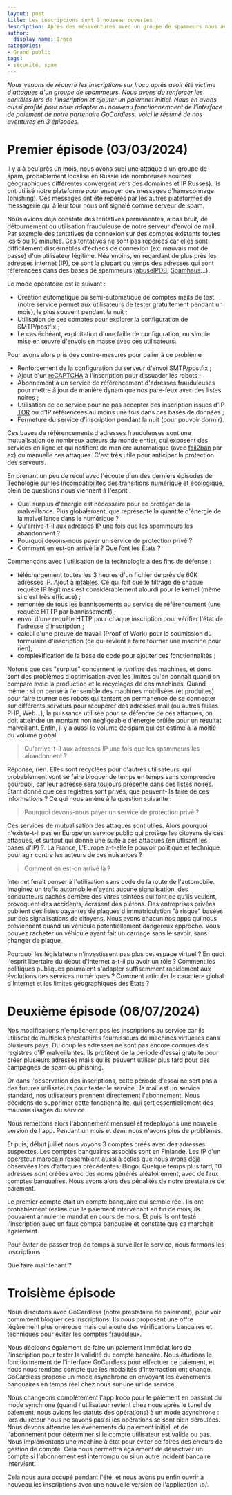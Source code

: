 ```yaml
---
layout: post
title: Les inscriptions sont à nouveau ouvertes !
description: Après des mésaventures avec un groupe de spammeurs nous avons du renforcer les contôles d'inscription pour notre service.
author:
  display_name: Iroco
categories:
- Grand public
tags:
- sécurité, spam
---
```

_Nous venons de réouvrir les inscriptions sur Iroco après avoir été victime d'attaques d'un groupe de spammeurs. Nous avons du renforcer les contôles lors de l'inscription et ajouter un paiemnet initial. Nous en avons aussi profité pour nous adapter au nouveau fonctionnemnent de l'interface de paiement de notre partenaire GoCardless. Voici le résumé de nos aventures en 3 épisodes._

# Premier épisode (03/03/2024)

Il y a à peu près un mois, nous avons subi une attaque d'un groupe de spam, probablement localisé en Russie (de nombreuses sources géographiques différentes convergent vers des domaines et IP Russes). Ils ont utilisé notre plateforme pour envoyer des messages d'hameçonnage (phishing). Ces messages ont été repérés par les autres plateformes de messagerie qui à leur tour nous ont signalé comme serveur de spam.

Nous avions déjà constaté des tentatives permanentes, à bas bruit, de détournement ou utilisation frauduleuse de notre serveur d'envoi de mail. Par exemple des tentatives de connexion sur des comptes existants toutes les 5 ou 10 minutes. Ces tentatives ne sont pas repérées car elles sont difficilement discernables d'échecs de connexion (ex: mauvais mot de passe) d'un utilisateur légitime. Néanmoins, en regardant de plus près les adresses internet (IP), ce sont la plupart du temps des adresses qui sont référencées dans des bases de spammeurs ([abuseIPDB](https://www.abuseipdb.com/), [Spamhaus](https://www.spamhaus.org/)...).

Le mode opératoire est le suivant :

* Création automatique ou semi-automatique de comptes mails de test (notre service permet aux utilisateurs de tester gratuitement pendant un mois), le plus souvent pendant la nuit ;
* Utilisation de ces comptes pour explorer la configuration de SMTP/postfix ;
* Le cas échéant, exploitation d'une faille de configuration, ou simple mise en œuvre d'envois en masse avec ces utilisateurs.

Pour avons alors pris des contre-mesures pour palier à ce problème :

* Renforcement de la configuration du serveur d'envoi SMTP/postfix ;
* Ajout d'un [reCAPTCHA](https://fr.wikipedia.org/wiki/ReCAPTCHA) à l'inscription pour dissuader les robots ;
* Abonnement à un service de référencement d'adresses frauduleuses pour mettre à jour de manière dynamique nos pare-feux avec des listes noires ;
* Utilisation de ce service pour ne pas accepter des inscription issues d'IP [TOR](https://www.torproject.org/) ou d'IP référencées au moins une fois dans ces bases de données ;
* Fermeture du service d'inscription pendant la nuit (pour pouvoir dormir).

Ces bases de référencements d'adresses frauduleuses sont une mutualisation de nombreux acteurs du monde entier, qui exposent des services en ligne et qui notifient de manière automatique (avec [fail2ban](http://www.fail2ban.org/) par ex) ou manuelle ces attaques. C'est très utile pour anticiper la protection des serveurs.

En prenant un peu de recul avec l'écoute d'un des derniers épisodes de Techologie sur les [Incompatibilités des transitions numérique et écologique](https://techologie.net/episodes/86-transitions-numerique-et-ecologique-incompatibles/), plein de questions nous viennent à l'esprit :

* Quel surplus d'énergie est nécessaire pour se protéger de la malveillance. Plus globalement, que représente la quantité d'énergie de la malveillance dans le numérique ?
* Qu'arrive-t-il aux adresses IP une fois que les spammeurs les abandonnent ?
* Pourquoi devons-nous payer un service de protection privé ?
* Comment en est-on arrivé là ? Que font les États ?

Commençons avec l'utilisation de la technologie à des fins de défense :

* téléchargement toutes les 3 heures d'un fichier de près de 60K adresses IP. Ajout à [iptables](https://netfilter.org/projects/iptables/index.html). Ce qui fait que le filtrage de chaque requête IP légitimes est considérablement alourdi pour le kernel (même si c'est très efficace) ;
* remontée de tous les bannissements au service de référencement (une requête HTTP par bannissement) ;
* envoi d'une requête HTTP pour chaque inscription pour vérifier l'état de l'adresse d'inscription ;
* calcul d'une preuve de travail (Proof of Work) pour la soumission du formulaire d'inscription (ce qui revient à faire tourner une machine pour rien);
* complexification de la base de code pour ajouter ces fonctionnalités ;

Notons que ces "surplus" concernent le _runtime_ des machines, et donc sont des problèmes d'optimisation avec les limites qu'on connaît quand on compare avec la production et le recyclages de ces machines. Quand même : si on pense à l'ensemble des machines mobilisées (et produites) pour faire tourner ces robots qui tentent en permanence de se connecter sur différents serveurs pour récupérer des adresses mail (ou autres failles PHP, Web...), la puissance utilisée pour se défendre de ces attaques, on doit atteindre un montant non négligeable d'énergie brûlée pour un résultat malveillant. Enfin, il y a aussi le volume de spam qui est estimé à la moitié du volume global.

> Qu'arrive-t-il aux adresses IP une fois que les spammeurs les abandonnent ?

Réponse, rien. Elles sont recyclées pour d'autres utilisateurs, qui probablement vont se faire bloquer de temps en temps sans comprendre pourquoi, car leur adresse sera toujours présente dans des listes noires. Étant donné que ces registres sont privés, que peuvent-ils faire de ces informations ? Ce qui nous amène à la question suivante :

> Pourquoi devons-nous payer un service de protection privé ?

Ces services de mutualisation des attaques sont utiles. Alors pourquoi n'existe-t-il pas en Europe un service public qui protège les citoyens de ces attaques, et surtout qui donne une suite à ces attaques (en utlisant les bases d'IP) ?. La France, L'Europe a-t-elle le pouvoir politique et technique pour agir contre les acteurs de ces nuisances ?

> Comment en est-on arrivé là ?

Internet ferait penser à l'utilisation sans code de la route de l'automobile. Imaginez un trafic automobile n'ayant aucune signalisation, des conducteurs cachés derrière des vitres teintées qui font ce qu'ils veulent, provoquent des accidents, écrasent des piétons. Des entreprises privées publient des listes payantes de plaques d'immatriculation "à risque" basées sur des signalisations de citoyens. Nous avons chacun nos apps qui nous préviennent quand un véhicule potentiellement dangereux approche. Vous pouvez racheter un véhicule ayant fait un carnage sans le savoir, sans changer de plaque.

Pourquoi les législateurs n'investissent pas plus cet espace virtuel ? En quoi l'esprit libertaire du début d'Internet a-t-il pu avoir un rôle ? Comment les politiques publiques pourraient s'adapter suffisemment rapidement aux évolutions des services numériques ? Comment articuler le caractère global d'Internet et les limites géographiques des États ?

# Deuxième épisode (06/07/2024)

Nos modifications n'empêchent pas les inscriptions au service car ils utilisent de multiples prestataires fournisseurs de machines virtuelles dans plusieurs pays. Du coup les adresses ne sont pas encore connues des registres d'IP malveillantes. Ils profitent de la période d'essai gratuite pour créer plusieurs adresses mails qu'ils peuvent utiliser plus tard pour des campagnes de spam ou phishing.

Or dans l'observation des inscriptions, cette période d'essai ne sert pas à des futures utilisateurs pour tester le service : le mail est un service standard, nos utlisateurs prennent directement l'abonnement. Nous décidons de supprimer cette fonctionnalité, qui sert essentiellement des mauvais usages du service.

Nous remettons alors l'abonnement mensuel et redéployons une nouvelle version de l'app. Pendant un mois et demi nous n'avons plus de problèmes.

Et puis, début juillet nous voyons 3 comptes créés avec des adresses suspectes. Les comptes banquaires associés sont en Finlande. Les IP d'un opérateur marocain ressemblent aussi à celles que nous avons déjà observées lors d'attaques précédentes. Bingo. Quelque temps plus tard, 10 adresses sont créées avec des noms générés aléatoirement, avec de faux comptes banquaires. Nous avons alors des pénalités de notre prestataire de paiement.

Le premier compte était un compte banquaire qui semble réel. Ils ont probablement réalisé que le paiement intervenant en fin de mois, ils pouvaient annuler le mandat en cours de mois. Et puis ils ont testé l'inscription avec un faux compte banquaire et constaté que ça marchait également.

Pour éviter de passer trop de temps à surveiller le service, nous fermons les inscriptions.

Que faire maintenant ?

# Troisième épisode

Nous discutons avec GoCardless (notre prestataire de paiement), pour voir commment bloquer ces inscriptions. Ils nous proposent une offre légèrement plus onéreuse mais qui ajoute des vérifications bancaires et techniques pour éviter les comptes frauduleux.

Nous décidons également de faire un paiement immédiat lors de l'inscription pour tester la validité du compte bancaire. Nous étudions le fonctionnement de l'interface GoCardless pour effectuer ce paiement, et nous nous rendons compte que les modalités d'interraction ont changé. GoCardless propose un mode asynchrone en envoyant les événements banquaires en temps réel chez nous sur une url de service.

Nous changeons complètement l'app Iroco pour le paiement en passant du mode synchrone (quand l'utilisateur revient chez nous après le tunel de paiement, nous avions les statuts des opérations) à un mode asynchrone : lors du retour nous ne savons pas si les opérations se sont bien déroulées. Nous devons attendre les événements du paiement initial, et de l'abonnement pour déterminer si le compte utilisateur est valide ou pas. Nous implémentons une machine à état pour éviter de faires des erreurs de gestion de compte. Cela nous permettra également de désactiver un compte si l'abonnement est interrompu ou si un autre incident bancaire intervient.

Cela nous aura occupé pendant l'été, et nous avons pu enfin ouvrir à nouveau les inscriptions avec une nouvelle version de l'application \o/.
